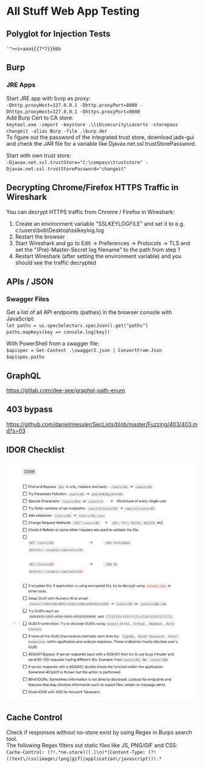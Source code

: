 # All Stuff Web App Testing
## Polyglot for Injection Tests
`'"><s>aaa${{7*7}}bbb`

## Burp

### JRE Apps
Start JRE app with burp as proxy:   
`-Dhttp.proxyHost=127.0.0.1 -Dhttp.proxyPort=8080 -Dhttps.proxyHost=127.0.0.1 -Dhttps.proxyPort=8080`   
Add Burp Cert to CA store:   
`keytool.exe -import -keystore .\lib\security\cacerts -storepass changeit -alias Burp -file .\burp.der`   
To figure out the password of the integrated trust store, download jadx-gui and check the JAR file for a variable like Djavax.net.ssl.trustStorePassword.   

Start with own trust store:   
`-Djavax.net.ssl.trustStore="C:\compass\truststore" -Djavax.net.ssl.trustStorePassword="changeit"`   


## Decrypting Chrome/Firefox HTTPS Traffic in Wireshark

You can decrypt HTTPS traffic from Chrome / Firefox in Wireshark:   
1. Create an environment variable "SSLKEYLOGFILE" and set it to e.g. c:\users\bob\Desktop\sslkeylog.log
2. Restart the browser
3. Start Wireshark and go to Edit → Preferences → Protocols → TLS and set the "(Pre)-Master-Secret log filename" to the path from step 1
4. Restart Wireshark (after setting the environment variable) and you should see the traffic decrypted

## APIs / JSON

### Swagger Files

Get a list of all API endpoints (pathes) in the browser console with JavaScript:   
`let paths = ui.specSelectors.specJson().get("paths")`   
`paths.mapKeys(key => console.log(key))`   

With PowerShell from a swagger file:   
`$apispec = Get-Content .\swagger2.json | ConvertFrom-Json`   
`$apispec.paths`   

## GraphQL
https://gitlab.com/dee-see/graphql-path-enum

## 403 bypass
https://github.com/danielmiessler/SecLists/blob/master/Fuzzing/403/403.md?s=03

## IDOR Checklist
![IDOR Checklist](images/idor.jpg)


## Cache Control
Check if responses without no-store exist by using Regex in Burps search tool.   
The following Regex filters out static files like JS, PNG/GIF and CSS:   
`Cache-Control: (?!.*no-store)((.|\n)*)Content-Type: (?!((text\/css|image\/(png|gif)|application\/javascript))).*`   
